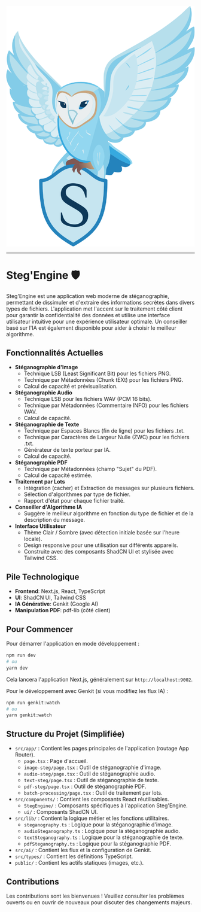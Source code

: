 ![Logo Steg'Engine](stegengineSVG.svg)

---

# Steg'Engine 🛡️

Steg'Engine est une application web moderne de stéganographie, permettant de dissimuler et d'extraire des informations secrètes dans divers types de fichiers. L'application met l'accent sur le traitement côté client pour garantir la confidentialité des données et utilise une interface utilisateur intuitive pour une expérience utilisateur optimale. Un conseiller basé sur l'IA est également disponible pour aider à choisir le meilleur algorithme.

## Fonctionnalités Actuelles

*   **Stéganographie d'Image**
    *   Technique LSB (Least Significant Bit) pour les fichiers PNG.
    *   Technique par Métadonnées (Chunk tEXt) pour les fichiers PNG.
    *   Calcul de capacité et prévisualisation.
*   **Stéganographie Audio**
    *   Technique LSB pour les fichiers WAV (PCM 16 bits).
    *   Technique par Métadonnées (Commentaire INFO) pour les fichiers WAV.
    *   Calcul de capacité.
*   **Stéganographie de Texte**
    *   Technique par Espaces Blancs (fin de ligne) pour les fichiers .txt.
    *   Technique par Caractères de Largeur Nulle (ZWC) pour les fichiers .txt.
    *   Générateur de texte porteur par IA.
    *   Calcul de capacité.
*   **Stéganographie PDF**
    *   Technique par Métadonnées (champ "Sujet" du PDF).
    *   Calcul de capacité estimée.
*   **Traitement par Lots**
    *   Intégration (cacher) et Extraction de messages sur plusieurs fichiers.
    *   Sélection d'algorithmes par type de fichier.
    *   Rapport d'état pour chaque fichier traité.
*   **Conseiller d'Algorithme IA**
    *   Suggère le meilleur algorithme en fonction du type de fichier et de la description du message.
*   **Interface Utilisateur**
    *   Thème Clair / Sombre (avec détection initiale basée sur l'heure locale).
    *   Design responsive pour une utilisation sur différents appareils.
    *   Construite avec des composants ShadCN UI et stylisée avec Tailwind CSS.

## Pile Technologique

*   **Frontend**: Next.js, React, TypeScript
*   **UI**: ShadCN UI, Tailwind CSS
*   **IA Générative**: Genkit (Google AI)
*   **Manipulation PDF**: pdf-lib (côté client)

## Pour Commencer

Pour démarrer l'application en mode développement :

```bash
npm run dev
# ou
yarn dev
```

Cela lancera l'application Next.js, généralement sur `http://localhost:9002`.

Pour le développement avec Genkit (si vous modifiez les flux IA) :

```bash
npm run genkit:watch
# ou
yarn genkit:watch
```

## Structure du Projet (Simplifiée)

*   `src/app/` : Contient les pages principales de l'application (routage App Router).
    *   `page.tsx` : Page d'accueil.
    *   `image-steg/page.tsx` : Outil de stéganographie d'image.
    *   `audio-steg/page.tsx` : Outil de stéganographie audio.
    *   `text-steg/page.tsx` : Outil de stéganographie de texte.
    *   `pdf-steg/page.tsx` : Outil de stéganographie PDF.
    *   `batch-processing/page.tsx` : Outil de traitement par lots.
*   `src/components/` : Contient les composants React réutilisables.
    *   `StegEngine/` : Composants spécifiques à l'application Steg'Engine.
    *   `ui/` : Composants ShadCN UI.
*   `src/lib/` : Contient la logique métier et les fonctions utilitaires.
    *   `steganography.ts` : Logique pour la stéganographie d'image.
    *   `audioSteganography.ts` : Logique pour la stéganographie audio.
    *   `textSteganography.ts` : Logique pour la stéganographie de texte.
    *   `pdfSteganography.ts` : Logique pour la stéganographie PDF.
*   `src/ai/` : Contient les flux et la configuration de Genkit.
*   `src/types/` : Contient les définitions TypeScript.
*   `public/` : Contient les actifs statiques (images, etc.).

## Contributions

Les contributions sont les bienvenues ! Veuillez consulter les problèmes ouverts ou en ouvrir de nouveaux pour discuter des changements majeurs.
